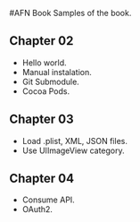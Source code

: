 #AFN Book
Samples of the book.

Chapter 02
----------
* Hello world.
* Manual instalation.
* Git Submodule.
* Cocoa Pods.

Chapter 03
----------
* Load .plist, XML, JSON files.
* Use UIImageView category.

Chapter 04
----------
* Consume API.
* OAuth2.

	
